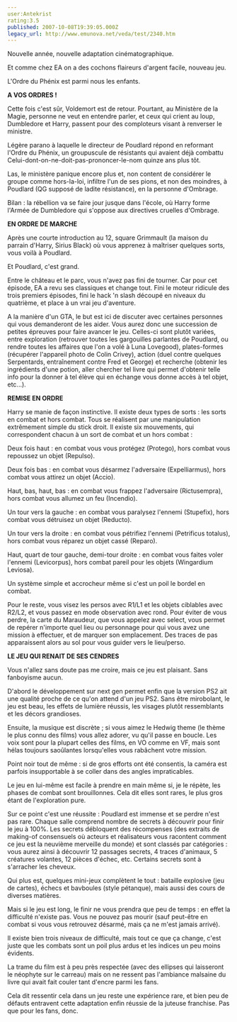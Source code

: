 ```yaml
---
user:Antekrist
rating:3.5
published: 2007-10-08T19:39:05.000Z
legacy_url: http://www.emunova.net/veda/test/2340.htm
---
```

Nouvelle année, nouvelle adaptation cinématographique.  

Et comme chez EA on a des cochons flaireurs d'argent facile, nouveau jeu.  

L'Ordre du Phénix est parmi nous les enfants.  

  

**A VOS ORDRES !**  

Cette fois c'est sûr, Voldemort est de retour. Pourtant, au Ministère de la Magie, personne ne veut en entendre parler, et ceux qui crient au loup, Dumbledore et Harry, passent pour des comploteurs visant à renverser le ministre.  

Légère parano à laquelle le directeur de Poudlard répond en reformant l'Ordre du Phénix, un groupuscule de résistants qui avaient déjà combattu Celui-dont-on-ne-doit-pas-prononcer-le-nom quinze ans plus tôt.  

Las, le ministère panique encore plus et, non content de considérer le groupe comme hors-la-loi, infiltre l'un de ses pions, et non des moindres, à Poudlard (QG supposé de ladite résistance), en la personne d'Ombrage.  

Bilan : la rébellion va se faire jour jusque dans l'école, où Harry forme l'Armée de Dumbledore qui s'oppose aux directives cruelles d'Ombrage.  

  

**EN ORDRE DE MARCHE**  

Après une courte introduction au 12, square Grimmault (la maison du parrain d'Harry, Sirius Black) où vous apprenez à maîtriser quelques sorts, vous voilà à Poudlard.  

Et Poudlard, c'est grand.  

Entre le château et le parc, vous n'avez pas fini de tourner. Car pour cet épisode, EA a revu ses classiques et change tout. Fini le moteur ridicule des trois premiers épisodes, fini le hack 'n slash découpé en niveaux du quatrième, et place à un vrai jeu d'aventure.  

A la manière d'un GTA, le but est ici de discuter avec certaines personnes qui vous demanderont de les aider. Vous aurez donc une succession de petites épreuves pour faire avancer le jeu. Celles-ci sont plutôt variées, entre exploration (retrouver toutes les gargouilles parlantes de Poudlard, ou rendre toutes les affaires que l'on a volé à Luna Lovegood), plates-formes (récupérer l'appareil photo de Colin Crivey), action (duel contre quelques Serpentards, entraînement contre Fred et George) et recherche (obtenir les ingrédients d'une potion, aller chercher tel livre qui permet d'obtenir telle info pour la donner à tel élève qui en échange vous donne accès à tel objet, etc...).  

  

**REMISE EN ORDRE**  

Harry se manie de façon instinctive. Il existe deux types de sorts : les sorts en combat et hors combat. Tous se réalisent par une manipulation extrêmement simple du stick droit. Il existe six mouvements, qui correspondent chacun à un sort de combat et un hors combat :  

Deux fois haut : en combat vous vous protégez (Protego), hors combat vous repoussez un objet (Repulso).  

Deux fois bas : en combat vous désarmez l'adversaire (Expelliarmus), hors combat vous attirez un objet (Accio).  

Haut, bas, haut, bas : en combat vous frappez l'adversaire (Rictusempra), hors combat vous allumez un feu (Incendio).  

Un tour vers la gauche : en combat vous paralysez l'ennemi (Stupefix), hors combat vous détruisez un objet (Reducto).  

Un tour vers la droite : en combat vous pétrifiez l'ennemi (Petrificus totalus), hors combat vous réparez un objet cassé (Reparo).  

Haut, quart de tour gauche, demi-tour droite : en combat vous faites voler l'ennemi (Levicorpus), hors combat pareil pour les objets (Wingardium Leviosa).  

Un système simple et accrocheur même si c'est un poil le bordel en combat.  

  

Pour le reste, vous visez les persos avec R1/L1 et les objets ciblables avec R2/L2, et vous passez en mode observation avec rond. Pour éviter de vous perdre, la carte du Maraudeur, que vous appelez avec select, vous permet de repérer n'importe quel lieu ou personnage pour qui vous avez une mission à effectuer, et de marquer son emplacement. Des traces de pas apparaissent alors au sol pour vous guider vers le lieu/perso.  

  

**LE JEU QUI RENAIT DE SES CENDRES**  

Vous n'allez sans doute pas me croire, mais ce jeu est plaisant. Sans fanboyisme aucun.  

  

D'abord le développement sur next gen permet enfin que la version PS2 ait une qualité proche de ce qu'on attend d'un jeu PS2\. Sans être mirobolant, le jeu est beau, les effets de lumière réussis, les visages plutôt ressemblants et les décors grandioses.  

Ensuite, la musique est discrète ; si vous aimez le Hedwig theme (le thème le plus connu des films) vous allez adorer, vu qu'il passe en boucle. Les voix sont pour la plupart celles des films, en VO comme en VF, mais sont hélas toujours saoûlantes lorsqu'elles vous rabâchent votre mission.  

Point noir tout de même : si de gros efforts ont été consentis, la caméra est parfois insupportable à se coller dans des angles impraticables.  

  

Le jeu en lui-même est facile à prendre en main même si, je le répète, les phases de combat sont brouillonnes. Cela dit elles sont rares, le plus gros étant de l'exploration pure.  

Sur ce point c'est une réussite : Poudlard est immense et se perdre n'est pas rare. Chaque salle comprend nombre de secrets à découvrir pour finir le jeu à 100%. Les secrets débloquent des récompenses (des extraits de making-of consensuels où acteurs et réalisateurs vous racontent comment ce jeu est la neuvième merveille du monde) et sont classés par catégories : vous aurez ainsi à découvrir 12 passages secrets, 4 traces d'animaux, 5 créatures volantes, 12 pièces d'échec, etc. Certains secrets sont à s'arracher les cheveux.  

Qui plus est, quelques mini-jeux complètent le tout : bataille explosive (jeu de cartes), échecs et bavboules (style pétanque), mais aussi des cours de diverses matières.  

  

Mais si le jeu est long, le finir ne vous prendra que peu de temps : en effet la difficulté n'existe pas. Vous ne pouvez pas mourir (sauf peut-être en combat si vous vous retrouvez désarmé, mais ça ne m'est jamais arrivé).  

Il existe bien trois niveaux de difficulté, mais tout ce que ça change, c'est juste que les combats sont un poil plus ardus et les indices un peu moins évidents.  

  

La trame du film est à peu près respectée (avec des ellipses qui laisseront le néophyte sur le carreau) mais on ne ressent pas l'ambiance malsaine du livre qui avait fait couler tant d'encre parmi les fans.  

  

Cela dit ressentir cela dans un jeu reste une expérience rare, et bien peu de défauts entravent cette adaptation enfin réussie de la juteuse franchise. Pas que pour les fans, donc.